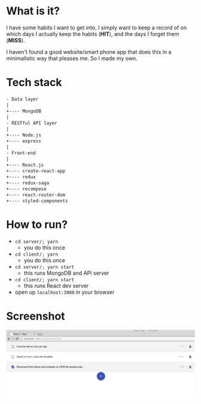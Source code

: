 # What is it?
I have some habits I want to get into, I simply want to keep a record of on which days I actually
keep the habits (**HIT**), and the days I forget them (**MISS**).

I haven't found a good website/smart phone app that does this in a minimalistic way that pleases me.
So I made my own.

# Tech stack

    - Data layer
    |
    +---- MongoDB
    |
    - RESTful API layer
    |
    +---- Node.js
    +---- express
    |
    - Front-end
    |
    +---- React.js
    +---- create-react-app
    +---- redux
    +---- redux-saga
    +---- recompose
    +---- react-router-dom
    +---- styled-components

# How to run?
- `cd server/; yarn`
    - you do this once
- `cd client/; yarn`
    - you do this once
- `cd server/; yarn start`
    - this runs MongoDB and API server
- `cd client/; yarn start`
    - this runs React dev server
- open up `localhost:3000` in your browser

# Screenshot
![](./screenshot.png)
